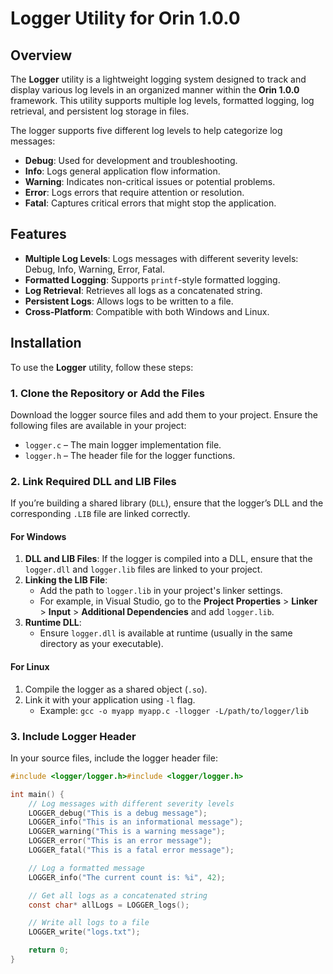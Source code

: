 # Logger Utility for Orin 1.0.0

## Overview

The **Logger** utility is a lightweight logging system designed to track and display various log levels in an organized manner within the **Orin 1.0.0** framework. This utility supports multiple log levels, formatted logging, log retrieval, and persistent log storage in files.

The logger supports five different log levels to help categorize log messages:

- **Debug**: Used for development and troubleshooting.
- **Info**: Logs general application flow information.
- **Warning**: Indicates non-critical issues or potential problems.
- **Error**: Logs errors that require attention or resolution.
- **Fatal**: Captures critical errors that might stop the application.

## Features

- **Multiple Log Levels**: Logs messages with different severity levels: Debug, Info, Warning, Error, Fatal.
- **Formatted Logging**: Supports `printf`-style formatted logging.
- **Log Retrieval**: Retrieves all logs as a concatenated string.
- **Persistent Logs**: Allows logs to be written to a file.
- **Cross-Platform**: Compatible with both Windows and Linux.

## Installation

To use the **Logger** utility, follow these steps:

### 1. Clone the Repository or Add the Files

Download the logger source files and add them to your project. Ensure the following files are available in your project:

- `logger.c` – The main logger implementation file.
- `logger.h` – The header file for the logger functions.

### 2. Link Required DLL and LIB Files

If you’re building a shared library (`DLL`), ensure that the logger’s DLL and the corresponding `.LIB` file are linked correctly.

#### For Windows

1. **DLL and LIB Files**: If the logger is compiled into a DLL, ensure that the `logger.dll` and `logger.lib` files are linked to your project.
2. **Linking the LIB File**:
    - Add the path to `logger.lib` in your project's linker settings.
    - For example, in Visual Studio, go to the **Project Properties** > **Linker** > **Input** > **Additional Dependencies** and add `logger.lib`.
3. **Runtime DLL**:
    - Ensure `logger.dll` is available at runtime (usually in the same directory as your executable).

#### For Linux

1. Compile the logger as a shared object (`.so`).
2. Link it with your application using `-l` flag.
    - Example: `gcc -o myapp myapp.c -llogger -L/path/to/logger/lib`

### 3. Include Logger Header

In your source files, include the logger header file:

```c
#include <logger/logger.h>#include <logger/logger.h>

int main() {
    // Log messages with different severity levels
    LOGGER_debug("This is a debug message");
    LOGGER_info("This is an informational message");
    LOGGER_warning("This is a warning message");
    LOGGER_error("This is an error message");
    LOGGER_fatal("This is a fatal error message");

    // Log a formatted message
    LOGGER_info("The current count is: %i", 42);

    // Get all logs as a concatenated string
    const char* allLogs = LOGGER_logs();

    // Write all logs to a file
    LOGGER_write("logs.txt");

    return 0;
}
